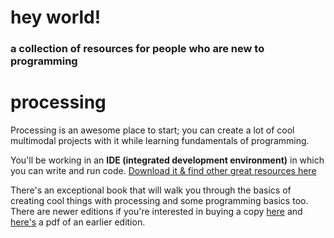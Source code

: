 # hey world!
### a collection of resources for people who are new to programming

# processing
Processing is an awesome place to start; you can create a lot of cool multimodal
projects with it while learning fundamentals of programming.

You'll be working in an **IDE (integrated development environment)** in which
you can write and run code.
[Download it & find other great resources here](https://processing.org/)

There's an exceptional book that will walk you through the basics of creating
cool things with processing and some programming basics too. There are newer
editions if you're interested in buying a copy [here](https://www.amazon.com/gp/product/1457187086/ref=as_li_tl?ie=UTF8&camp=1789&creative=390957&creativeASIN=1457187086&linkCode=as2&tag=processing09-20&linkId=JEJC22CTQ5ZF4ZYO)
and [here's](http://cmuems.com/resources/getting_started_with_processing.pdf) a
pdf of an earlier edition.
